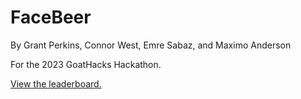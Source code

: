 # FaceBeer

By Grant Perkins, Connor West, Emre Sabaz, and Maximo Anderson

For the 2023 GoatHacks Hackathon.

[View the leaderboard.](https://facebeer.github.io/)
